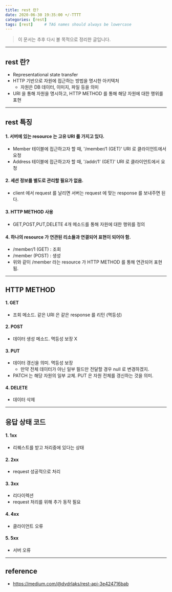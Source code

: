 ```yaml
---
title: rest 란?
date: 2020-06-30 19:35:00 +/-TTTT
categories: [rest]
tags: [rest]     # TAG names should always be lowercase
---
```


> 이 문서는 추후 다시 볼 목적으로 정리한 글입니다.  


--- 
## rest 란?
- Representational state transfer
- HTTP 기반으로 자원에 접근하는 방법을 명시한 아키텍처
    - 자원은 DB 데이터, 이미지, 파일 등을 의미
- URI 을 통해 자원을 명시하고, HTTP METHOD 를 통해 해당 자원에 대한 행위를 표현

---
## rest 특징

#### 1. 서버에 있는 resource 는 고유 URI 를 가지고 있다.
- Member 테이블에 접근하고자 할 때, '/member/1 (GET)' URI 로 클라이언트에서 요청
- Address 테이블에 접근하고자 할 때, '/addr/1' (GET)' URI 로 클라이언트에서 요청

#### 2. 세션 정보를 별도로 관리할 필요가 없음.
- client 에서 request 를 날리면 서버는 request 에 맞는 response 를 보내주면 된다.

#### 3. HTTP METHOD 사용
- GET,POST,PUT,DELETE 4개 메소드를 통해 자원에 대한 행위를 정의 

#### 4. 하나의 resource 가 연관된 리소들과 연결되어 표현이 되어야 함.
- /member/1 (GET) : 조회
- /member (POST)  : 생성
- 위와 같이 /member 라는 resource 가 HTTP METHOD 를 통해 연관되어 표현 됨.

---
## HTTP METHOD

#### 1. GET
- 조회 메소드. 같은 URI 은 같은 response 를 리턴 (멱등성)

#### 2. POST
- 데이터 생성 메소드. 멱등성 보장 X

#### 3. PUT
- 데이터 갱신을 의미. 멱등성 보장
    - 만약 전체 데이터가 아닌 일부 필드만 전달할 경우 null 로 변경하겠지.
- PATCH 는 해당 자원의 일부 교체. PUT 은 자원 전체를 갱신하는 것을 의미. 

#### 4. DELETE
- 데이터 삭제

--- 
## 응답 상태 코드

#### 1. 1xx 
- 리퀘스트를 받고 처리중에 있다는 상태

#### 2. 2xx
- request 성공적으로 처리

#### 3. 3xx 
- 리다이렉션
- request 처리를 위해 추가 동작 필요

#### 4. 4xx
- 클라이언트 오류

#### 5. 5xx
- 서버 오류 


---
## reference 
- https://medium.com/@dydrlaks/rest-api-3e424716bab